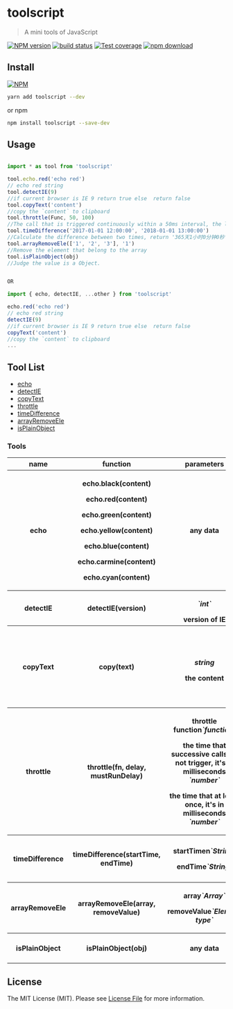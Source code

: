 # toolscript

> A mini tools of JavaScript

[![NPM version][npm-image]][npm-url]
[![build status][travis-image]][travis-url]
[![Test coverage][cov-image]][cov-url]
[![npm download][download-image]][download-url]

[npm-image]: https://img.shields.io/npm/v/toolscript.svg?style=flat-square
[npm-url]: https://npmjs.org/package/toolscript
[travis-image]: https://img.shields.io/travis/node-modules/toolscript.svg?style=flat-square
[travis-url]: https://travis-ci.org/node-modules/toolscript
[cov-image]: http://codecov.io/github/node-modules/toolscript/coverage.svg?branch=master
[cov-url]: http://codecov.io/github/node-modules/toolscript?branch=master
[download-image]: https://img.shields.io/npm/dm/toolscript.svg?style=flat-square
[download-url]: https://npmjs.org/package/toolscript

## Install

[![NPM](https://nodei.co/npm/toolscript.png?downloads=true)](https://nodei.co/npm/toolscript/)

```bash
yarn add toolscript --dev
```

or npm

```bash
npm install toolscript --save-dev
```

## Usage

``` JavaScript

import * as tool from 'toolscript'

tool.echo.red('echo red')
// echo red string
tool.detectIE(9)
//if current browser is IE 9 return true else  return false
tool.copyText('content')
//copy the `content` to clipboard
tool.throttle(Func, 50, 100)
//The call that is triggered continuously within a 50ms interval, the latter call will handle the pending processing of the previous call, but at least once every 100ms
tool.timeDifference('2017-01-01 12:00:00', '2018-01-01 13:00:00')
//Calculate the difference between two times, return '365天1小时0分钟0秒'
tool.arrayRemoveEle(['1', '2', '3'], '1')
//Remove the element that belong to the array
tool.isPlainObject(obj)
//Judge the value is a Object.


OR

import { echo, detectIE, ...other } from 'toolscript'

echo.red('echo red')
// echo red string
detectIE(9)
//if current browser is IE 9 return true else  return false
copyText('content')
//copy the `content` to clipboard
...

```

## Tool List

- [echo](#echo)
- [detectIE](#detectIE)
- [copyText](#copyText)
- [throttle](#throttle)
- [timeDifference](#timeDifference)
- [arrayRemoveEle](#arrayRemoveEle)
- [isPlainObject](#isPlainObject)

### Tools

<table>
    <tr>
        <th>name</th>
        <th>function</th>
        <th>parameters</th>
        <th>description</th>
    </tr>
    <tr id="echo">
        <th>echo</th>
        <th>
          <p>echo.black(content)</p>
          <p>echo.red(content)</p>
          <p>echo.green(content)</p>
          <p>echo.yellow(content)</p>
          <p>echo.blue(content)</p>
          <p>echo.carmine(content)</p>
          <p>echo.cyan(content)</p>
        </th>
        <th>any data</th>
        <th>echo colorful information in console</th>
    </tr>
    <tr id="detectIE">
        <th>detectIE</th>
        <th>detectIE(version)</th>
        <th>
          <p><em>`int`</em></p>
          version of IE
        </th>
        <th>judge IE version</th>
    </tr>
    <tr id="copyText">
        <th>copyText</th>
        <th>copy(text)</th>
        <th>
          <p><em>string</em></p>
          the content
        </th>
        <th>copy the content to clipboard, it must be called as a direct result of user action.</th>
    </tr>
    <tr id="throttle">
        <th>throttle</th>
        <th>throttle(fn, delay, mustRunDelay)</th>
        <th>
          <p>throttle function<em>`function`</em></p>
          <p>the time that successive calls do not trigger, it's in milliseconds <em>`number`</em></p>
          <p>the time that at least once, it's in milliseconds <em>`number`</em></p>
        </th>
        <th>function throttle</th>
    </tr>
    <tr id="timeDifference">
        <th>timeDifference</th>
        <th>timeDifference(startTime, endTime)</th>
        <th>
          <p>startTimen<em>`String`</em></p>
          <p>endTime<em>`String`</em></p>
        </th>
        <th>Calculate the difference between two times</th>
    </tr>
    <tr id="arrayRemoveEle">
        <th>arrayRemoveEle</th>
        <th>arrayRemoveEle(array, removeValue)</th>
        <th>
          <p>array<em>`Array`</em></p>
          <p>removeValue<em>`Element type`</em></p>
        </th>
        <th>Remove the element that belong to the array</th>
    </tr>
    <tr id="isPlainObject">
        <th>isPlainObject</th>
        <th>isPlainObject(obj)</th>
        <th>
          <p>any data</p>
        </th>
        <th>Judge the value is a Object</th>
    </tr>
</table>



## License

The MIT License (MIT). Please see [License File](LICENSE.md) for more information.
